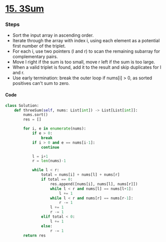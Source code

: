 # [15. 3Sum](https://leetcode.com/problems/3sum/)
### Steps
- Sort the input array in ascending order.
- Iterate through the array with index i, using each element as a potential first number of the triplet.
- For each i, use two pointers (l and r) to scan the remaining subarray for complementary pairs.
- Move l right if the sum is too small, move r left if the sum is too large.
- When a valid triplet is found, add it to the result and skip duplicates for l and r.
- Use early termination: break the outer loop if nums[i] > 0, as sorted positives can't sum to zero.

#### Code
```python title:3sum
class Solution:
    def threeSum(self, nums: List[int]) -> List[List[int]]:
        nums.sort()
        res = []

        for i, e in enumerate(nums):
            if e > 0:
                break
            if i > 0 and e == nums[i-1]:
                continue

            l = i+1
            r = len(nums)-1

            while l < r:
                total = nums[i] + nums[l] + nums[r]
                if total == 0:
                    res.append([nums[i], nums[l], nums[r]])
                    while l < r and nums[l] == nums[l+1]:
                        l += 1
                    while l < r and nums[r] == nums[r-1]:
                        r -= 1
                    l += 1
                    r -= 1
                elif total < 0:
                    l += 1
                else:
                    r -= 1
        return res
```

